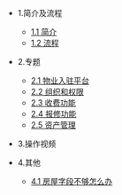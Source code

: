 
* 1.简介及流程

  * [1.1 简介](README.md)
  * [1.2 流程](flow.md)

* 2.专题

  * [2.1 物业入驻平台](propertyEnter.md)
  * [2.2 组织和权限](org.md)
  * [2.3 收费功能](fee.md)
  * [2.4 报修功能](repair.md)
  * [2.5 资产管理](assets.md)

* 3.操作视频

* 4.其他

  * [4.1 房屋字段不够怎么办](room.md)